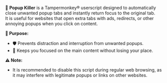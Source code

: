 🚀 **Popup Killer** is a Tampermonkey® userscript designed to automatically close unwanted popup tabs and instantly return focus to the original tab.  
It is useful for websites that open extra tabs with ads, redirects, or other annoying popups when you click on content.  

**🎯 Purpose:**  
- 🛡️ Prevents distraction and interruption from unwanted popups.  
- 🎯 Keeps you focused on the main content without losing your place.  

**⚠️ Note:**  
- It is recommended to disable this script during regular web browsing, as it may interfere with legitimate popups or links on other websites.
